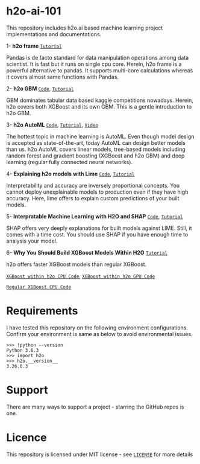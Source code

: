# h2o-ai-101

This repository includes h2o.ai based machine learning project implementations and documentations.

1- **h2o frame** [`Tutorial`](https://sefiks.com/2019/09/13/h2o-frame-calling-forth-the-power-of-ten-tigers/)

Pandas is de facto standard for data manipulation operations among data scientist. It is fast but it runs on single cpu core. Herein, h2o frame is a powerful alternative to pandas. It supports multi-core calculations whereas it covers almost same functions with Pandas.

2- **h2o GBM** [`Code`](https://github.com/serengil/h2o-ai-101/blob/master/python/H2O-GBM.ipynb), [`Tutorial`](https://sefiks.com/2019/09/18/a-gentle-introduction-to-h2o-gbm/)

GBM dominates tabular data based kaggle competitions nowadays. Herein, h2o covers both XGBoost and its own GBM. This is a gentle introduction to h2o GBM.

3- **h2o AutoML** [`Code`](https://github.com/serengil/h2o-ai-101/blob/master/python/H2O-AutoML.ipynb), [`Tutorial`](https://sefiks.com/2019/09/03/a-gentle-introduction-to-h2o-automl/), [`Video`](https://youtu.be/a1Uwa7cagGw)

The hottest topic in machine learning is AutoML. Even though model design is accepted as state-of-the-art, today AutoML can design better models than us. h2o AutoML covers linear models, tree-based models including random forest and gradient boosting (XGBoost and h2o GBM) and deep learning (regular fully connected neural networks).

4- **Explaining h2o models with Lime** [`Code`](https://github.com/serengil/h2o-ai-101/blob/master/python/h2o-lime.ipynb), [`Tutorial`](https://sefiks.com/2019/09/19/explaining-h2o-models-with-lime/)

Interpretability and accuracy are inversely proportional concepts. You cannot deploy unexplainable models to production even if they have high accuracy. Here, lime offers to explain custom predictions of your built models.

5- **Interpratable Machine Learning with H2O and SHAP** [`Code`](https://github.com/serengil/h2o-ai-101/blob/master/python/h2o-shap.ipynb), [`Tutorial`](https://sefiks.com/2019/10/10/interpretable-machine-learning-with-h2o-and-shap/)

SHAP offers very deeply explanations for built models against LIME. Still, it comes with a time cost. You should use SHAP if you have enough time to analysis your model.

6- **Why You Should Build XGBoost Models Within H2O** [`Tutorial`](https://sefiks.com/2019/11/06/why-you-should-build-xgboost-models-within-h2o)

h2o offers faster XGBoost models than regular XGBoost.

[`XGBoost within h2o CPU Code`](https://github.com/serengil/h2o-ai-101/blob/master/python/XGBoost-In-H2O-CPU.ipynb), [`XGBoost within h2o GPU Code`](https://github.com/serengil/h2o-ai-101/blob/master/python/XGBoost-In-H2O-GPU.ipynb)

[`Regular XGBoost CPU Code`](https://github.com/serengil/h2o-ai-101/blob/master/python/Regular-XGBoost.ipynb)

# Requirements

I have tested this repository on the following environment configurations. Confirm your environment is same as below to avoid environmental issues.

```
>>> !python --version
Python 3.6.3
>>> import h2o
>>> h2o.__version__
3.26.0.3
```

# Support

There are many ways to support a project - starring the GitHub repos is one.

# Licence

This repository is licensed under MIT license - see [`LICENSE`](https://github.com/serengil/h2o-ai-101/blob/master/LICENSE) for more details
